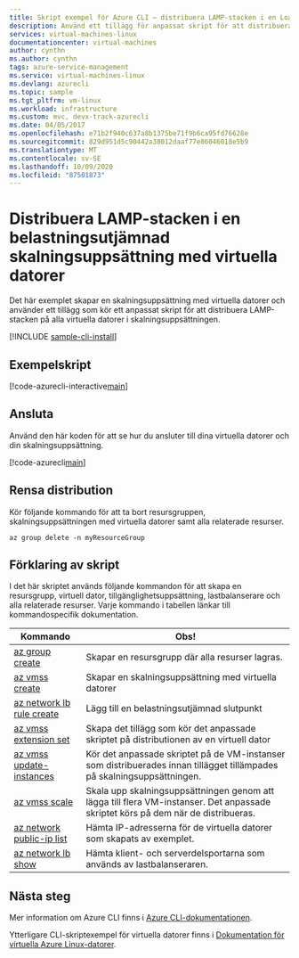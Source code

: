 ```yaml
---
title: Skript exempel för Azure CLI – distribuera LAMP-stacken i en Load-Balanced skalnings uppsättning för virtuella datorer
description: Använd ett tillägg för anpassat skript för att distribuera LAMP-stacken i en belastningsutjämnad skalningsuppsättning med virtuella datorer i Azure.
services: virtual-machines-linux
documentationcenter: virtual-machines
author: cynthn
ms.author: cynthn
tags: azure-service-management
ms.service: virtual-machines-linux
ms.devlang: azurecli
ms.topic: sample
ms.tgt_pltfrm: vm-linux
ms.workload: infrastructure
ms.custom: mvc, devx-track-azurecli
ms.date: 04/05/2017
ms.openlocfilehash: e71b2f940c637a8b1375be71f9b6ca95fd76628e
ms.sourcegitcommit: 829d951d5c90442a38012daaf77e86046018e5b9
ms.translationtype: MT
ms.contentlocale: sv-SE
ms.lasthandoff: 10/09/2020
ms.locfileid: "87501873"
---
```

# <a name="deploy-the-lamp-stack-in-a-load-balanced-virtual-machine-scale-set"></a>Distribuera LAMP-stacken i en belastningsutjämnad skalningsuppsättning med virtuella datorer

Det här exemplet skapar en skalningsuppsättning med virtuella datorer och använder ett tillägg som kör ett anpassat skript för att distribuera LAMP-stacken på alla virtuella datorer i skalningsuppsättningen.

[!INCLUDE [sample-cli-install](../../../includes/sample-cli-install.md)]

## <a name="sample-script"></a>Exempelskript

[!code-azurecli-interactive[main](../../../cli_scripts/virtual-machine/create-scaleset-php-ansible/build-stack.sh "Create virtual machine scale set with LAMP stack")]

## <a name="connect"></a>Ansluta

Använd den här koden för att se hur du ansluter till dina virtuella datorer och din skalningsuppsättning.

[!code-azurecli[main](../../../cli_scripts/virtual-machine/create-scaleset-php-ansible/how-to-access.sh "Access the virtual machine scale set")]

## <a name="clean-up-deployment"></a>Rensa distribution 

Kör följande kommando för att ta bort resursgruppen, skalningsuppsättningen med virtuella datorer samt alla relaterade resurser.

```azurecli-interactive 
az group delete -n myResourceGroup
```

## <a name="script-explanation"></a>Förklaring av skript

I det här skriptet används följande kommandon för att skapa en resursgrupp, virtuell dator, tillgänglighetsuppsättning, lastbalanserare och alla relaterade resurser. Varje kommando i tabellen länkar till kommandospecifik dokumentation.

| Kommando | Obs! |
|---|---|
| [az group create](/cli/azure/group) | Skapar en resursgrupp där alla resurser lagras. |
| [az vmss create](/cli/azure/vmss) | Skapar en skalningsuppsättning med virtuella datorer |
| [az network lb rule create](/cli/azure/network/lb/rule) | Lägg till en belastningsutjämnad slutpunkt |
| [az vmss extension set](/cli/azure/vmss/extension) | Skapa det tillägg som kör det anpassade skriptet på distributionen av en virtuell dator |
| [az vmss update-instances](/cli/azure/vmss) | Kör det anpassade skriptet på de VM-instanser som distribuerades innan tillägget tillämpades på skalningsuppsättningen. |
| [az vmss scale](/cli/azure/vmss) | Skala upp skalningsuppsättningen genom att lägga till flera VM-instanser. Det anpassade skriptet körs på dem när de distribueras. |
| [az network public-ip list](/cli/azure/network/public-ip) | Hämta IP-adresserna för de virtuella datorer som skapats av exemplet. |
| [az network lb show](/cli/azure/network/lb) | Hämta klient- och serverdelsportarna som används av lastbalanseraren. |

## <a name="next-steps"></a>Nästa steg

Mer information om Azure CLI finns i [Azure CLI-dokumentationen](/cli/azure).

Ytterligare CLI-skriptexempel för virtuella datorer finns i [Dokumentation för virtuella Azure Linux-datorer](../linux/cli-samples.md?toc=%2fazure%2fvirtual-machines%2flinux%2ftoc.json).
